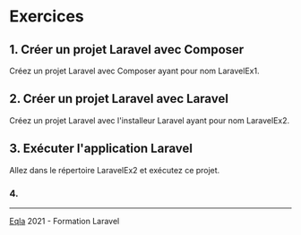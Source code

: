 # Exercices
## 1. Créer un projet Laravel avec Composer
Créez un projet Laravel avec Composer ayant pour nom LaravelEx1.

## 2. Créer un projet Laravel avec Laravel
Créez un projet Laravel avec l'installeur Laravel ayant pour nom LaravelEx2.

## 3. Exécuter l'application Laravel
Allez dans le répertoire LaravelEx2 et exécutez ce projet.

### 4. 

--- 
[Eqla](http://www.eqla.be) 2021 - Formation Laravel
